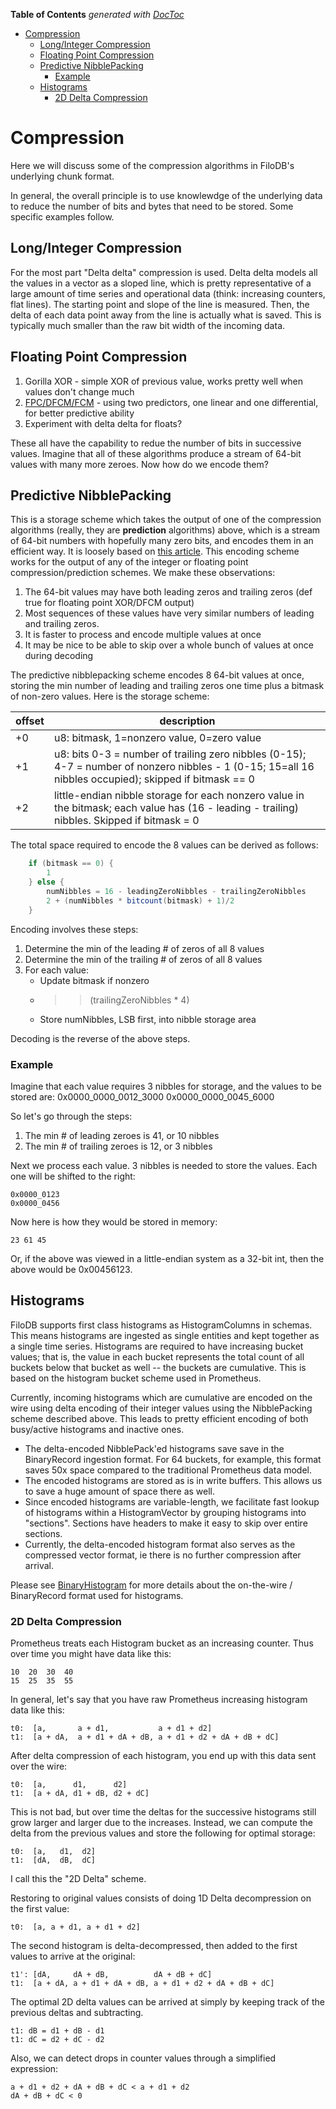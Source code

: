 <!-- START doctoc generated TOC please keep comment here to allow auto update -->
<!-- DON'T EDIT THIS SECTION, INSTEAD RE-RUN doctoc TO UPDATE -->
**Table of Contents**  *generated with [DocToc](https://github.com/thlorenz/doctoc)*

- [Compression](#compression)
  - [Long/Integer Compression](#longinteger-compression)
  - [Floating Point Compression](#floating-point-compression)
  - [Predictive NibblePacking](#predictive-nibblepacking)
    - [Example](#example)
  - [Histograms](#histograms)
    - [2D Delta Compression](#2d-delta-compression)

<!-- END doctoc generated TOC please keep comment here to allow auto update -->

# Compression

Here we will discuss some of the compression algorithms in FiloDB's underlying chunk format.

In general, the overall principle is to use knowlewdge of the underlying data to reduce the number of bits and bytes that need to be stored.  Some specific examples follow.

## Long/Integer Compression

For the most part "Delta delta" compression is used.  Delta delta models all the values in a vector as a sloped line, which is pretty representative of a large amount of time series and operational data (think: increasing counters, flat lines).  The starting point and slope of the line is measured.  Then, the delta of each data point away from the line is actually what is saved.  This is typically much smaller than the raw bit width of the incoming data.

## Floating Point Compression

1. Gorilla XOR - simple XOR of previous value, works pretty well when values don't change much
2. [FPC/DFCM/FCM](https://userweb.cs.txstate.edu/~burtscher/papers/tr06.pdf) - using two predictors, one linear and one differential, for better predictive ability
3. Experiment with delta delta for floats?

These all have the capability to redue the number of bits in successive values.  Imagine that all of these algorithms produce a stream of 64-bit values with many more zeroes.  Now how do we encode them?

## Predictive NibblePacking

This is a storage scheme which takes the output of one of the compression algorithms (really, they are **prediction** algorithms) above, which is a stream of 64-bit numbers with hopefully many zero bits, and encodes them in an efficient way.  It is loosely based on [this article](https://medium.com/@vaclav.loffelmann/the-worlds-first-middle-out-compression-for-time-series-data-part-2-40c048632911).  This encoding scheme works for the output of any of the integer or floating point compression/prediction schemes.  We make these observations:

1. The 64-bit values may have both leading zeros and trailing zeros (def true for floating point XOR/DFCM output)
2. Most sequences of these values have very similar numbers of leading and trailing zeros.  
3. It is faster to process and encode multiple values at once
4. It may be nice to be able to skip over a whole bunch of values at once during decoding

The predictive nibblepacking scheme encodes 8 64-bit values at once, storing the min number of leading and trailing zeros one time plus a bitmask of non-zero values.  Here is the storage scheme:

| offset | description |
| ------ | ----------- |
| +0     | u8: bitmask, 1=nonzero value, 0=zero value  |
| +1     | u8: bits 0-3 = number of trailing zero nibbles (0-15); 4-7 = number of nonzero nibbles - 1 (0-15; 15=all 16 nibbles occupied); skipped if bitmask == 0  |
| +2     | little-endian nibble storage for each nonzero value in the bitmask; each value has (16 - leading - trailing) nibbles.  Skipped if bitmask = 0 |

The total space required to encode the 8 values can be derived as follows:

```scala
    if (bitmask == 0) {
        1
    } else {
        numNibbles = 16 - leadingZeroNibbles - trailingZeroNibbles
        2 + (numNibbles * bitcount(bitmask) + 1)/2
    }
```

Encoding involves these steps:
1. Determine the min of the leading # of zeros of all 8 values
2. Determine the min of the trailing # of zeros of all 8 values
3. For each value:
    - Update bitmask if nonzero
    - >> (trailingZeroNibbles * 4)
    - Store numNibbles, LSB first, into nibble storage area

Decoding is the reverse of the above steps.

### Example

Imagine that each value requires 3 nibbles for storage, and the values to be stored are:
    0x0000_0000_0012_3000
    0x0000_0000_0045_6000

So let's go through the steps:
1. The min # of leading zeroes is 41, or 10 nibbles
2. The min # of trailing zeroes is 12, or 3 nibbles

Next we process each value.  3 nibbles is needed to store the values.  Each one will be shifted to the right:

    0x0000_0123
    0x0000_0456

Now here is how they would be stored in memory:

    23 61 45

Or, if the above was viewed in a little-endian system as a 32-bit int, then the above would be 0x00456123.

## Histograms

FiloDB supports first class histograms as HistogramColumns in schemas.  This means histograms are ingested as single entities and kept together as a single time series.  Histograms are required to have increasing bucket values; that is, the value in each bucket represents the total count of all buckets below that bucket as well -- the buckets are cumulative.  This is based on the histogram bucket scheme used in Prometheus.

Currently, incoming histograms which are cumulative are encoded on the wire using delta encoding of their integer values using the NibblePacking scheme described above.  This leads to pretty efficient encoding of both busy/active histograms and inactive ones.
- The delta-encoded NibblePack'ed histograms save save in the BinaryRecord ingestion format.  For 64 buckets, for example, this format saves 50x space compared to the traditional Prometheus data model.
- The encoded histograms are stored as is in write buffers.  This allows us to save a huge amount of space there as well.
- Since encoded histograms are variable-length, we facilitate fast lookup of histograms within a HistogramVector by grouping histograms into "sections".  Sections have headers to make it easy to skip over entire sections.
- Currently, the delta-encoded histogram format also serves as the compressed vector format, ie there is no further compression after arrival.

Please see [BinaryHistogram](../memory/src/main/scala/filodb.memory/format/vectors/HistogramVector.scala) for more details about the on-the-wire / BinaryRecord format used for histograms.

### 2D Delta Compression

Prometheus treats each Histogram bucket as an increasing counter.  Thus over time you might have data like this:

    10  20  30  40
    15  25  35  55

In general, let's say that you have raw Prometheus increasing histogram data like this:

    t0:  [a,       a + d1,           a + d1 + d2]
    t1:  [a + dA,  a + d1 + dA + dB, a + d1 + d2 + dA + dB + dC]

After delta compression of each histogram, you end up with this data sent over the wire:

    t0:  [a,      d1,      d2]
    t1:  [a + dA, d1 + dB, d2 + dC]

This is not bad, but over time the deltas for the successive histograms still grow larger and larger due to the increases.  Instead, we can compute the delta from the previous values and store the following for optimal storage:

    t0:  [a,   d1,  d2]
    t1:  [dA,  dB,  dC]

I call this the "2D Delta" scheme.

Restoring to original values consists of doing 1D Delta decompression on the first value:

    t0:  [a, a + d1, a + d1 + d2]

The second histogram is delta-decompressed, then added to the first values to arrive at the original:

    t1': [dA,     dA + dB,          dA + dB + dC]
    t1:  [a + dA, a + d1 + dA + dB, a + d1 + d2 + dA + dB + dC]

The optimal 2D delta values can be arrived at simply by keeping track of the previous deltas and subtracting.

    t1: dB = d1 + dB - d1
    t1: dC = d2 + dC - d2

Also, we can detect drops in counter values through a simplified expression:

    a + d1 + d2 + dA + dB + dC < a + d1 + d2
    dA + dB + dC < 0